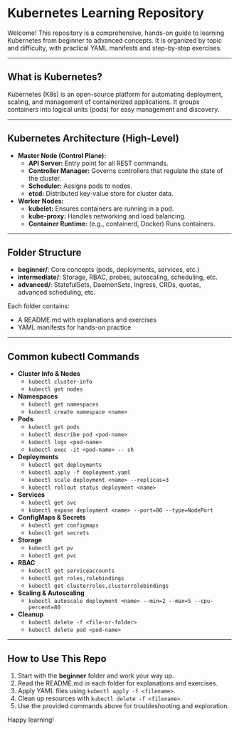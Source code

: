 # Kubernetes Learning Repository

Welcome! This repository is a comprehensive, hands-on guide to learning Kubernetes from beginner to advanced concepts. It is organized by topic and difficulty, with practical YAML manifests and step-by-step exercises.

---

## What is Kubernetes?
Kubernetes (K8s) is an open-source platform for automating deployment, scaling, and management of containerized applications. It groups containers into logical units (pods) for easy management and discovery.

---

## Kubernetes Architecture (High-Level)
- **Master Node (Control Plane):**
  - **API Server:** Entry point for all REST commands.
  - **Controller Manager:** Governs controllers that regulate the state of the cluster.
  - **Scheduler:** Assigns pods to nodes.
  - **etcd:** Distributed key-value store for cluster data.
- **Worker Nodes:**
  - **kubelet:** Ensures containers are running in a pod.
  - **kube-proxy:** Handles networking and load balancing.
  - **Container Runtime:** (e.g., containerd, Docker) Runs containers.

---

## Folder Structure
- **beginner/**: Core concepts (pods, deployments, services, etc.)
- **intermediate/**: Storage, RBAC, probes, autoscaling, scheduling, etc.
- **advanced/**: StatefulSets, DaemonSets, Ingress, CRDs, quotas, advanced scheduling, etc.

Each folder contains:
- A README.md with explanations and exercises
- YAML manifests for hands-on practice

---

## Common kubectl Commands
- **Cluster Info & Nodes**
  - `kubectl cluster-info`
  - `kubectl get nodes`
- **Namespaces**
  - `kubectl get namespaces`
  - `kubectl create namespace <name>`
- **Pods**
  - `kubectl get pods`
  - `kubectl describe pod <pod-name>`
  - `kubectl logs <pod-name>`
  - `kubectl exec -it <pod-name> -- sh`
- **Deployments**
  - `kubectl get deployments`
  - `kubectl apply -f deployment.yaml`
  - `kubectl scale deployment <name> --replicas=3`
  - `kubectl rollout status deployment <name>`
- **Services**
  - `kubectl get svc`
  - `kubectl expose deployment <name> --port=80 --type=NodePort`
- **ConfigMaps & Secrets**
  - `kubectl get configmaps`
  - `kubectl get secrets`
- **Storage**
  - `kubectl get pv`
  - `kubectl get pvc`
- **RBAC**
  - `kubectl get serviceaccounts`
  - `kubectl get roles,rolebindings`
  - `kubectl get clusterroles,clusterrolebindings`
- **Scaling & Autoscaling**
  - `kubectl autoscale deployment <name> --min=2 --max=5 --cpu-percent=80`
- **Cleanup**
  - `kubectl delete -f <file-or-folder>`
  - `kubectl delete pod <pod-name>`

---

## How to Use This Repo
1. Start with the **beginner** folder and work your way up.
2. Read the README.md in each folder for explanations and exercises.
3. Apply YAML files using `kubectl apply -f <filename>`.
4. Clean up resources with `kubectl delete -f <filename>`.
5. Use the provided commands above for troubleshooting and exploration.

Happy learning!
